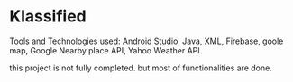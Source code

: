 # Klassified
Tools and Technologies used: Android Studio, Java, XML, Firebase, goole map, Google Nearby place API, Yahoo Weather API.

this project is not fully completed. but most of functionalities are done.
